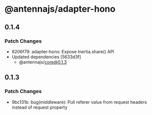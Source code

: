 # @antennajs/adapter-hono

## 0.1.4

### Patch Changes

- 8206f79: adapter-hono: Expose Inertia.share() API
- Updated dependencies [5633d3f]
  - @antennajs/core@0.1.3

## 0.1.3

### Patch Changes

- 9bc131b: bug(middleware): Pull referer value from request headers instead of request property
